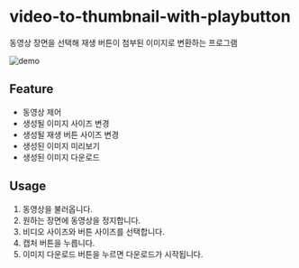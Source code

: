 # video-to-thumbnail-with-playbutton

동영상 장면을 선택해 재생 버튼이 첨부된 이미지로 변환하는 프로그램

![demo](https://github.com/syki66/video-to-thumbnail-with-playbutton/assets/59393359/88d47073-18f3-46cc-9875-d0690e9b65f4)

## Feature

- 동영상 제어
- 생성될 이미지 사이즈 변경
- 생성될 재생 버튼 사이즈 변경
- 생성된 이미지 미리보기
- 생성된 이미지 다운로드

## Usage

1. 동영상을 불러옵니다.
2. 원하는 장면에 동영상을 정지합니다.
3. 비디오 사이즈와 버튼 사이즈를 선택합니다.
4. 캡처 버튼을 누릅니다.
5. 이미지 다운로드 버튼을 누르면 다운로드가 시작됩니다.
